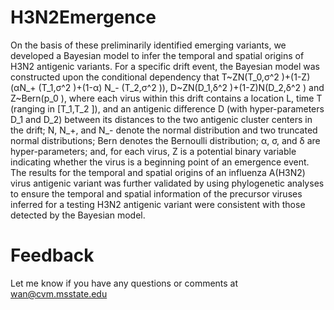 # H3N2Emergence

On the basis of these preliminarily identified emerging variants, we developed a Bayesian model to infer the temporal and spatial origins of H3N2 antigenic variants. For a specific drift event, the Bayesian model was constructed upon the conditional dependency that T~ZN(T_0,σ^2 )+(1-Z)(αN_+ (T_1,σ^2 )+(1-α) N_- (T_2,σ^2 )), D~ZN(D_1,δ^2 )+(1-Z)N(D_2,δ^2 ) and Z~Bern(p_0 ), where each virus within this drift contains a location L, time T (ranging in [T_1,T_2 ]), and an antigenic difference D (with hyper-parameters D_1 and D_2) between its distances to the two antigenic cluster centers in the drift; N, N_+, and N_- denote the normal distribution and two truncated normal distributions; Bern denotes the Bernoulli distribution; α, σ, and δ are hyper-parameters; and, for each virus, Z is a potential binary variable indicating whether the virus is a beginning point of an emergence event. The results for the temporal and spatial origins of an influenza A(H3N2) virus antigenic variant was further validated by using phylogenetic analyses to ensure the temporal and spatial information of the precursor viruses inferred for a testing H3N2 antigenic variant were consistent with those detected by the Bayesian model.

# Feedback
Let me know if you have any questions or comments at  wan@cvm.msstate.edu
